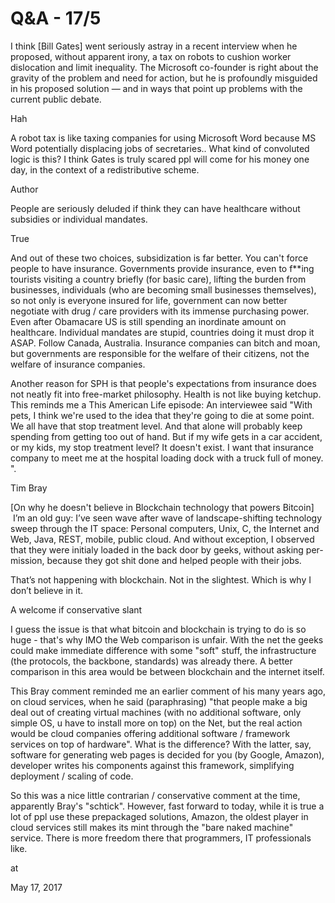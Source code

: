 # Q&A - 17/5
I think [Bill Gates] went seriously astray in a recent interview when he proposed, without apparent irony, a tax on robots to cushion worker dislocation and limit inequality. The Microsoft co-founder is right about the gravity of the problem and need for action, but he is profoundly misguided in his proposed solution — and in ways that point up problems with the current public debate.

Hah

A robot tax is like taxing companies for using Microsoft Word because MS Word potentially displacing jobs of secretaries.. What kind of convoluted logic is this? I think Gates is truly scared ppl will come for his money one day, in the context of a redistributive scheme.

Author

People are seriously deluded if think they can have healthcare without subsidies or individual mandates.

True

And out of these two choices, subsidization is far better. You can't force people to have insurance. Governments provide insurance, even to f**ing tourists visiting a country briefly (for basic care), lifting the burden from businesses, individuals (who are becoming small businesses themselves), so not only is everyone insured for life, government can now better negotiate with drug / care providers with its immense purchasing power. Even after Obamacare US is still spending an inordinate amount on healthcare. Individual mandates are stupid, countries doing it must drop it ASAP. Follow Canada, Australia. Insurance companies can bitch and moan, but governments are responsible for the welfare of their citizens, not the welfare of insurance companies.

Another reason for SPH is that people's expectations from insurance does not neatly fit into free-market philosophy. Health is not like buying ketchup. This reminds me a This American Life episode: An interviewee said "With pets, I think we're used to the idea that they're going to die at some point. We all have that stop treatment level. And that alone will probably keep spending from getting too out of hand. But if my wife gets in a car accident, or my kids, my stop treatment level? It doesn't exist. I want that insurance company to meet me at the hospital loading dock with a truck full of money. ".

Tim Bray

[On why he doesn't believe in Blockchain technology that powers Bitcoin]  I’m an old guy: I’ve seen wave af­ter wave of landscape-shifting tech­nol­o­gy sweep through the IT space: Per­son­al com­put­er­s, Unix, C, the In­ter­net and We­b, Java, REST, mo­bile, pub­lic cloud. And with­out ex­cep­tion, I ob­served that they were ini­tia­ly load­ed in the back door by geek­s, with­out ask­ing per­mis­sion, be­cause they got shit done and helped peo­ple with their job­s.

That’s not hap­pen­ing with blockchain. Not in the slight­est. Which is why I don’t be­lieve in it.



A welcome if conservative slant



I guess the issue is that what bitcoin and blockchain is trying to do is so huge - that's why IMO the Web comparison is unfair. With the net the geeks could make immediate difference with some "soft" stuff, the infrastructure (the protocols, the backbone, standards) was already there. A better comparison in this area would be between blockchain and the internet itself.

This Bray comment reminded me an earlier comment of his many years ago, on cloud services, when he said (paraphrasing) "that people make a big deal out of creating virtual machines (with no additional software, only simple OS, u have to install more on top) on the Net, but the real action would be cloud companies offering additional software / framework services on top of hardware". What is the difference? With the latter, say, software for generating web pages is decided for you (by Google, Amazon), developer writes his components against this framework, simplifying deployment / scaling of code.

So this was a nice little contrarian / conservative comment at the time, apparently Bray's "schtick". However, fast forward to today, while it is true a lot of ppl use these prepackaged solutions, Amazon, the oldest player in cloud services still makes its mint through the "bare naked machine" service. There is more freedom there that programmers, IT professionals like.








at

May 17, 2017















